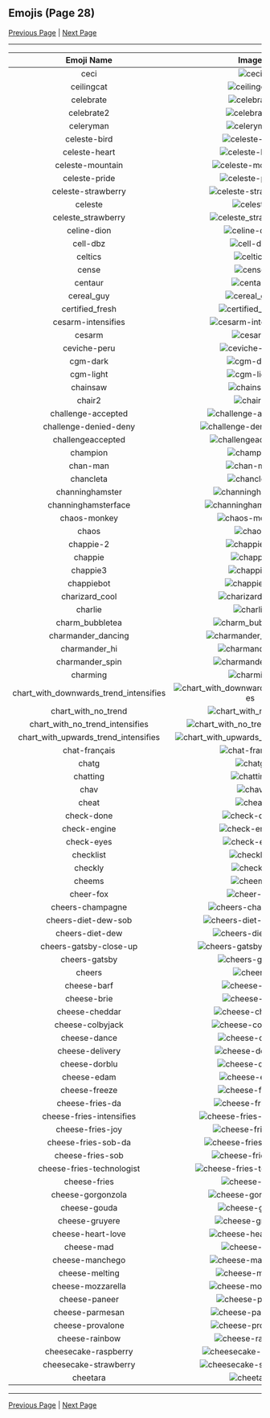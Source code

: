 
## Emojis (Page 28)

[Previous Page](/docs/hc/page-c-0027.md)
  | [Next Page](/docs/hc/page-c-0029.md)

<hr />

|Emoji Name|Image|
| :-: | :-: |
|ceci| ![ceci](/emojis/hc/ceci.png)|
|ceilingcat| ![ceilingcat](/emojis/hc/ceilingcat.png)|
|celebrate| ![celebrate](/emojis/hc/celebrate.gif)|
|celebrate2| ![celebrate2](/emojis/hc/celebrate2.gif)|
|celeryman| ![celeryman](/emojis/hc/celeryman.gif)|
|celeste-bird| ![celeste-bird](/emojis/hc/celeste-bird.gif)|
|celeste-heart| ![celeste-heart](/emojis/hc/celeste-heart.png)|
|celeste-mountain| ![celeste-mountain](/emojis/hc/celeste-mountain.png)|
|celeste-pride| ![celeste-pride](/emojis/hc/celeste-pride.png)|
|celeste-strawberry| ![celeste-strawberry](/emojis/hc/celeste-strawberry.gif)|
|celeste| ![celeste](/emojis/hc/celeste.png)|
|celeste_strawberry| ![celeste_strawberry](/emojis/hc/celeste_strawberry.png)|
|celine-dion| ![celine-dion](/emojis/hc/celine-dion.png)|
|cell-dbz| ![cell-dbz](/emojis/hc/cell-dbz.png)|
|celtics| ![celtics](/emojis/hc/celtics.png)|
|cense| ![cense](/emojis/hc/cense.jpg)|
|centaur| ![centaur](/emojis/hc/centaur.png)|
|cereal_guy| ![cereal_guy](/emojis/hc/cereal_guy.png)|
|certified_fresh| ![certified_fresh](/emojis/hc/certified_fresh.png)|
|cesarm-intensifies| ![cesarm-intensifies](/emojis/hc/cesarm-intensifies.gif)|
|cesarm| ![cesarm](/emojis/hc/cesarm.jpg)|
|ceviche-peru| ![ceviche-peru](/emojis/hc/ceviche-peru.png)|
|cgm-dark| ![cgm-dark](/emojis/hc/cgm-dark.png)|
|cgm-light| ![cgm-light](/emojis/hc/cgm-light.png)|
|chainsaw| ![chainsaw](/emojis/hc/chainsaw.png)|
|chair2| ![chair2](/emojis/hc/chair2.png)|
|challenge-accepted| ![challenge-accepted](/emojis/hc/challenge-accepted.jpg)|
|challenge-denied-deny| ![challenge-denied-deny](/emojis/hc/challenge-denied-deny.jpg)|
|challengeaccepted| ![challengeaccepted](/emojis/hc/challengeaccepted.png)|
|champion| ![champion](/emojis/hc/champion.gif)|
|chan-man| ![chan-man](/emojis/hc/chan-man.png)|
|chancleta| ![chancleta](/emojis/hc/chancleta.png)|
|channinghamster| ![channinghamster](/emojis/hc/channinghamster.png)|
|channinghamsterface| ![channinghamsterface](/emojis/hc/channinghamsterface.png)|
|chaos-monkey| ![chaos-monkey](/emojis/hc/chaos-monkey.png)|
|chaos| ![chaos](/emojis/hc/chaos.png)|
|chappie-2| ![chappie-2](/emojis/hc/chappie-2.gif)|
|chappie| ![chappie](/emojis/hc/chappie.png)|
|chappie3| ![chappie3](/emojis/hc/chappie3.gif)|
|chappiebot| ![chappiebot](/emojis/hc/chappiebot.gif)|
|charizard_cool| ![charizard_cool](/emojis/hc/charizard_cool.png)|
|charlie| ![charlie](/emojis/hc/charlie.png)|
|charm_bubbletea| ![charm_bubbletea](/emojis/hc/charm_bubbletea.png)|
|charmander_dancing| ![charmander_dancing](/emojis/hc/charmander_dancing.gif)|
|charmander_hi| ![charmander_hi](/emojis/hc/charmander_hi.png)|
|charmander_spin| ![charmander_spin](/emojis/hc/charmander_spin.gif)|
|charming| ![charming](/emojis/hc/charming.png)|
|chart_with_downwards_trend_intensifies| ![chart_with_downwards_trend_intensifies](/emojis/hc/chart_with_downwards_trend_intensifies.gif)|
|chart_with_no_trend| ![chart_with_no_trend](/emojis/hc/chart_with_no_trend.png)|
|chart_with_no_trend_intensifies| ![chart_with_no_trend_intensifies](/emojis/hc/chart_with_no_trend_intensifies.gif)|
|chart_with_upwards_trend_intensifies| ![chart_with_upwards_trend_intensifies](/emojis/hc/chart_with_upwards_trend_intensifies.gif)|
|chat-français| ![chat-français](/emojis/hc/chat-français.png)|
|chatg| ![chatg](/emojis/hc/chatg.png)|
|chatting| ![chatting](/emojis/hc/chatting.gif)|
|chav| ![chav](/emojis/hc/chav.png)|
|cheat| ![cheat](/emojis/hc/cheat.png)|
|check-done| ![check-done](/emojis/hc/check-done.gif)|
|check-engine| ![check-engine](/emojis/hc/check-engine.png)|
|check-eyes| ![check-eyes](/emojis/hc/check-eyes.png)|
|checklist| ![checklist](/emojis/hc/checklist.png)|
|checkly| ![checkly](/emojis/hc/checkly.png)|
|cheems| ![cheems](/emojis/hc/cheems.png)|
|cheer-fox| ![cheer-fox](/emojis/hc/cheer-fox.gif)|
|cheers-champagne| ![cheers-champagne](/emojis/hc/cheers-champagne.gif)|
|cheers-diet-dew-sob| ![cheers-diet-dew-sob](/emojis/hc/cheers-diet-dew-sob.png)|
|cheers-diet-dew| ![cheers-diet-dew](/emojis/hc/cheers-diet-dew.png)|
|cheers-gatsby-close-up| ![cheers-gatsby-close-up](/emojis/hc/cheers-gatsby-close-up.gif)|
|cheers-gatsby| ![cheers-gatsby](/emojis/hc/cheers-gatsby.gif)|
|cheers| ![cheers](/emojis/hc/cheers.png)|
|cheese-barf| ![cheese-barf](/emojis/hc/cheese-barf.png)|
|cheese-brie| ![cheese-brie](/emojis/hc/cheese-brie.png)|
|cheese-cheddar| ![cheese-cheddar](/emojis/hc/cheese-cheddar.png)|
|cheese-colbyjack| ![cheese-colbyjack](/emojis/hc/cheese-colbyjack.png)|
|cheese-dance| ![cheese-dance](/emojis/hc/cheese-dance.gif)|
|cheese-delivery| ![cheese-delivery](/emojis/hc/cheese-delivery.png)|
|cheese-dorblu| ![cheese-dorblu](/emojis/hc/cheese-dorblu.png)|
|cheese-edam| ![cheese-edam](/emojis/hc/cheese-edam.png)|
|cheese-freeze| ![cheese-freeze](/emojis/hc/cheese-freeze.png)|
|cheese-fries-da| ![cheese-fries-da](/emojis/hc/cheese-fries-da.png)|
|cheese-fries-intensifies| ![cheese-fries-intensifies](/emojis/hc/cheese-fries-intensifies.gif)|
|cheese-fries-joy| ![cheese-fries-joy](/emojis/hc/cheese-fries-joy.png)|
|cheese-fries-sob-da| ![cheese-fries-sob-da](/emojis/hc/cheese-fries-sob-da.png)|
|cheese-fries-sob| ![cheese-fries-sob](/emojis/hc/cheese-fries-sob.png)|
|cheese-fries-technologist| ![cheese-fries-technologist](/emojis/hc/cheese-fries-technologist.png)|
|cheese-fries| ![cheese-fries](/emojis/hc/cheese-fries.png)|
|cheese-gorgonzola| ![cheese-gorgonzola](/emojis/hc/cheese-gorgonzola.png)|
|cheese-gouda| ![cheese-gouda](/emojis/hc/cheese-gouda.png)|
|cheese-gruyere| ![cheese-gruyere](/emojis/hc/cheese-gruyere.png)|
|cheese-heart-love| ![cheese-heart-love](/emojis/hc/cheese-heart-love.png)|
|cheese-mad| ![cheese-mad](/emojis/hc/cheese-mad.png)|
|cheese-manchego| ![cheese-manchego](/emojis/hc/cheese-manchego.png)|
|cheese-melting| ![cheese-melting](/emojis/hc/cheese-melting.png)|
|cheese-mozzarella| ![cheese-mozzarella](/emojis/hc/cheese-mozzarella.png)|
|cheese-paneer| ![cheese-paneer](/emojis/hc/cheese-paneer.png)|
|cheese-parmesan| ![cheese-parmesan](/emojis/hc/cheese-parmesan.png)|
|cheese-provalone| ![cheese-provalone](/emojis/hc/cheese-provalone.png)|
|cheese-rainbow| ![cheese-rainbow](/emojis/hc/cheese-rainbow.png)|
|cheesecake-raspberry| ![cheesecake-raspberry](/emojis/hc/cheesecake-raspberry.png)|
|cheesecake-strawberry| ![cheesecake-strawberry](/emojis/hc/cheesecake-strawberry.png)|
|cheetara| ![cheetara](/emojis/hc/cheetara.png)|

<hr/>

[Previous Page](/docs/hc/page-c-0027.md)
  | [Next Page](/docs/hc/page-c-0029.md)
